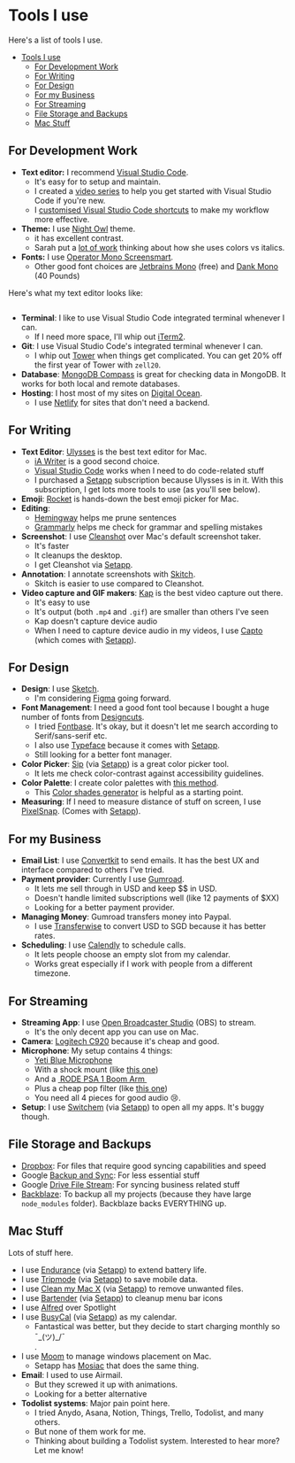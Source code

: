 # Tools I use

Here's a list of tools I use.

- [Tools I use](#tools-i-use)
  - [For Development Work](#for-development-work)
  - [For Writing](#for-writing)
  - [For Design](#for-design)
  - [For my Business](#for-my-business)
  - [For Streaming](#for-streaming)
  - [File Storage and Backups](#file-storage-and-backups)
  - [Mac Stuff](#mac-stuff)

## For Development Work

- **Text editor:** I recommend [Visual Studio Code][1].
	- It's easy for to setup and maintain.
	- I created a [video series][2] to help you get started with Visual Studio Code if you're new.
	- I [customised Visual Studio Code shortcuts][3] to make my workflow more effective.
- **Theme:** I use [Night Owl][4] theme.
	- it has excellent contrast.
	- Sarah put a [lot of work][5] thinking about how she uses colors vs italics.
- **Fonts:** I use [Operator Mono Screensmart][6].
	- Other good font choices are [Jetbrains Mono][7] (free) and [Dank Mono][8] (40 Pounds)

Here's what my text editor looks like:

<figure role="figure">
  <img src="/images/tools/text-editor.png" alt="">
</figure>

- **Terminal**: I like to use Visual Studio Code integrated terminal whenever I can.
	- If I need more space, I'll whip out [iTerm2][9].
- **Git**: I use Visual Studio Code's integrated terminal whenever I can.
	- I whip out [Tower][10] when things get complicated. You can get 20% off the first year of Tower with `zell20`.
- **Database**: [MongoDB Compass][11] is great for checking data in MongoDB. It works for both local and remote databases.
- **Hosting**: I host most of my sites on [Digital Ocean][12].
	- I use [Netlify][13] for sites that don't need a backend.

## For Writing

- **Text Editor**: [Ulysses][14] is the best text editor for Mac.
	- [iA Writer][15] is a good second choice.
	- [Visual Studio Code][16] works when I need to do code-related stuff
	- I purchased a [Setapp][17] subscription because Ulysses is in it. With this subscription, I get lots more tools to use (as you'll see below).
- **Emoji**: [Rocket][18] is hands-down the best emoji picker for Mac.
- **Editing**:
	- [Hemingway][19] helps me prune sentences
	- [Grammarly][20] helps me check for grammar and spelling mistakes
- **Screenshot**: I use [Cleanshot]() over Mac's default screenshot taker.
	- It's faster
	- It cleanups the desktop.
	- I get Cleanshot via [Setapp][22].
- **Annotation**: I annotate screenshots with [Skitch]().
	- Skitch is easier to use compared to Cleanshot.
- **Video capture and GIF makers**: [Kap]() is the best video capture out there.
	- It's easy to use
	- It's output (both `.mp4` and `.gif`) are smaller than others I've seen
	- Kap doesn't capture device audio
	- When I need to capture device audio in my videos, I use [Capto]() (which comes with [Setapp][26]).

## For Design

- **Design**: I use [Sketch][27].
	- I'm considering [Figma][28] going forward.
- **Font Management**: I need a good font tool because I bought a huge number of fonts from [Designcuts][29].
	- I tried [Fontbase][30]. It's okay, but it doesn't let me search according to Serif/sans-serif etc.
	- I also use [Typeface][31] because it comes with [Setapp][32].
	- Still looking for a better font manager.
- **Color Picker**: [Sip][33] (via [Setapp][34]) is a great color picker tool.
	- It lets me check color-contrast against accessibility guidelines.
- **Color Palette**: I create color palettes with [this method][35].
	- This [Color shades generator][36] is helpful as a starting point.
- **Measuring**: If I need to measure distance of stuff on screen, I use [PixelSnap][37]. (Comes with [Setapp][38]).

## For my Business

- **Email List**: I use [Convertkit][39] to send emails. It has the best UX and interface compared to others I've tried.
- **Payment provider**: Currently I use [Gumroad][40].
	- It lets me sell through in USD and keep $$ in USD.
	- Doesn't handle limited subscriptions well (like 12 payments of $XX)
	- Looking for a better payment provider.
- **Managing Money**: Gumroad transfers money into Paypal.
	- I use [Transferwise][41] to convert USD to SGD because it has better rates.
- **Scheduling**: I use [Calendly][42] to schedule calls.
	- It lets people choose an empty slot from my calendar.
	- Works great especially if I work with people from a different timezone.

## For Streaming

- **Streaming App**: I use [Open Broadcaster Studio]() (OBS) to stream.
	- It's the only decent app you can use on Mac.
- **Camera**: [Logitech C920][44] because it's cheap and good.
- **Microphone**: My setup contains 4 things:
	- [Yeti Blue Microphone][45]
	- With a shock mount (like [this one][46])
	- And a [ RODE PSA 1 Boom Arm ][47]
	- Plus a cheap pop filter (like [this one][48])
	- You need all 4 pieces for good audio 😢.
- **Setup**: I use [Switchem][49] (via [Setapp][50]) to open all my apps. It's buggy though.

## File Storage and Backups

- [Dropbox][51]: For files that require good syncing capabilities and speed
- Google [Backup and Sync][52]: For less essential stuff
- Google [Drive File Stream][53]: For syncing business related stuff
- [Backblaze][54]: To backup all my projects (because they have large `node_modules` folder). Backblaze backs EVERYTHING up.

## Mac Stuff

Lots of stuff here.

- I use [Endurance][55] (via [Setapp][56]) to extend battery life.
- I use [Tripmode][57] (via [Setapp][58]) to save mobile data.
- I use [Clean my Mac X][59] (via [Setapp][60]) to remove unwanted files.
- I use [Bartender][61] (via [Setapp][62]) to cleanup menu bar icons
- I use [Alfred][63] over Spotlight
- I use [BusyCal][64] (via [Setapp][65]) as my calendar.
	- Fantastical was better, but they decide to start charging monthly so <div class="kaomoji">¯\_(ツ)_/¯</div>.
- I use [Moom][66] to manage windows placement on Mac.
	- Setapp has [Mosiac][67] that does the same thing.
- **Email**: I used to use Airmail.
	- But they screwed it up with animations.
	- Looking for a better alternative
- **Todolist systems**: Major pain point here.
	- I tried Anydo, Asana, Notion, Things, Trello, Todolist, and many others.
	- But none of them work for me.
	- Thinking about building a Todolist system. Interested to hear more? Let me know!

[1]:	https://code.visualstudio.com
[2]:	https://www.youtube.com/playlist?list=PLht38HefjmzGWN0CUHGqjliTSuhXFTDG5
[3]:	/blog/mac-and-windows-vscode-keybindings
[4]:	https://marketplace.visualstudio.com/items?itemName=sdras.night-owl
[5]:	https://github.com/sdras/night-owl-vscode-theme/issues/202#issuecomment-587393036
[6]:	https://www.typography.com/fonts/operator/styles/operatormonoscreensmart
[7]:	https://www.jetbrains.com/lp/mono/
[8]:	https://dank.sh
[9]:	https://iterm2.com
[10]:	https://www.git-tower.com
[11]:	https://www.mongodb.com/products/compass
[12]:	https://m.do.co/c/64daa7a7a455
[13]:	https://www.netlify.com
[14]:	https://ulysses.app
[15]:	https://ia.net/writer
[16]:	https://code.visualstudio.com
[17]:	https://go.setapp.com/invite/zell1
[18]:	https://matthewpalmer.net/rocket/
[19]:	http://www.hemingwayapp.com
[20]:	https://www.grammarly.com
[22]:	https://go.setapp.com/invite/zell1
[26]:	https://go.setapp.com/invite/zell1
[27]:	https://www.sketch.com
[28]:	https://www.figma.com
[29]:	https://www.designcuts.com/?ref=zellliew
[30]:	https://fontba.se
[31]:	https://www.google.com/search?client=safari&rls=en&q=typeface+app&ie=UTF-8&oe=UTF-8
[32]:	https://go.setapp.com/invite/zell1
[33]:	https://sipapp.io
[34]:	https://go.setapp.com/invite/zell1
[35]:	https://refactoringui.com/previews/building-your-color-palette/
[36]:	https://superdevresources.com/tools/color-shades#deac38
[37]:	https://getpixelsnap.com
[38]:	https://go.setapp.com/invite/zell1
[39]:	http://mbsy.co/clb2r
[40]:	https://gumroad.com
[41]:	https://transferwise.com/invite/u/weel16
[42]:	https://calendly.com
[44]:	https://amzn.to/2TblTzg
[45]:	https://amzn.to/2PBeA1K
[46]:	https://amzn.to/39g6kvE
[47]:	https://amzn.to/38jLF8Z
[48]:	https://amzn.to/2wiuFCv
[49]:	https://setapp.com/apps/switchem
[50]:	https://go.setapp.com/invite/zell1
[51]:	https://db.tt/VsPxOidO
[52]:	https://www.google.com/drive/download/
[53]:	https://www.google.com/drive/download/
[54]:	https://secure.backblaze.com/r/00d523
[55]:	https://setapp.com/apps/enduranc
[56]:	https://go.setapp.com/invite/zell1
[57]:	https://setapp.com/apps/tripmode
[58]:	https://go.setapp.com/invite/zell1
[59]:	https://setapp.com/apps/cleanmymac
[60]:	https://go.setapp.com/invite/zell1
[61]:	https://setapp.com/apps/bartender
[62]:	https://go.setapp.com/invite/zell1
[63]:	https://www.alfredapp.com
[64]:	https://setapp.com/apps/busycal
[65]:	https://go.setapp.com/invite/zell1
[66]:	https://manytricks.com/moom/
[67]:	https://www.google.com/search?client=safari&rls=en&q=mosiac+setapp&ie=UTF-8&oe=UTF-8
